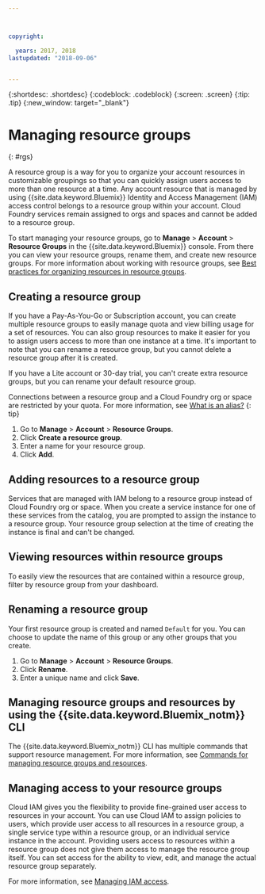 ```yaml
---



copyright:

  years: 2017, 2018
lastupdated: "2018-09-06"


---
```


{:shortdesc: .shortdesc}
{:codeblock: .codeblock}
{:screen: .screen}
{:tip: .tip}
{:new_window: target="_blank"}

# Managing resource groups
{: #rgs}

A resource group is a way for you to organize your account resources in customizable groupings so that you can quickly assign users access to more than one resource at a time. Any account resource that is managed by using {{site.data.keyword.Bluemix}} Identity and Access Management (IAM) access control belongs to a resource group within your account. Cloud Foundry services remain assigned to orgs and spaces and cannot be added to a resource group.

To start managing your resource groups, go to **Manage** &gt; **Account** &gt; **Resource Groups** in the {{site.data.keyword.Bluemix}} console. From there you can view your resource groups, rename them, and create new resource groups. For more information about working with resource groups, see [Best practices for organizing resources in resource groups](/docs/resources/bestpractice_rgs.html#bp_resourcegroups).


## Creating a resource group

If you have a Pay-As-You-Go or Subscription account, you can create multiple resource groups to easily manage quota and view billing usage for a set of resources. You can also group resources to make it easier for you to assign users access to more than one instance at a time. It's important to note that you can rename a resource group, but you cannot delete a resource group after it is created.

If you have a Lite account or 30-day trial, you can't create extra resource groups, but you can rename your default resource group.

Connections between a resource group and a Cloud Foundry org or space are restricted by your quota. For more information, see [What is an alias?](/docs/resources/connecting_apps.html#what_is_alias)
{: tip}

1. Go to **Manage** &gt; **Account** &gt; **Resource Groups**.
2. Click **Create a resource group**.
3. Enter a name for your resource group.
4. Click **Add**.

## Adding resources to a resource group

Services that are managed with IAM belong to a resource group instead of Cloud Foundry org or space. When you create a service instance for one of these services from the catalog, you are prompted to assign the instance to a resource group. Your resource group selection at the time of creating the instance is final and can't be changed.

## Viewing resources within resource groups

To easily view the resources that are contained within a resource group, filter by resource group from your dashboard.

## Renaming a resource group

Your first resource group is created and named `Default` for you. You can choose to update the name of this group or any other groups that you create.

1. Go to **Manage** &gt; **Account** &gt; **Resource Groups**.
2. Click **Rename**.
3. Enter a unique name and click **Save**.

## Managing resource groups and resources by using the {{site.data.keyword.Bluemix_notm}} CLI

The {{site.data.keyword.Bluemix_notm}} CLI has multiple commands that support resource management. For more information, see [Commands for managing resource groups and resources](/docs/cli/reference/ibmcloud/cli_resource_group.html#ibmcloud_commands_resource).

## Managing access to your resource groups

Cloud IAM gives you the flexibility to provide fine-grained user access to resources in your account. You can use Cloud IAM to assign policies to users, which provide user access to all resources in a resource group, a single service type within a resource group, or an individual service instance in the account. Providing users access to resources within a resource group does not give them access to manage the resource group itself. You can set access for the ability to view, edit, and manage the actual resource group separately.

For more information, see [Managing IAM access](/docs/iam/mngiam.html#iammanidaccser).
